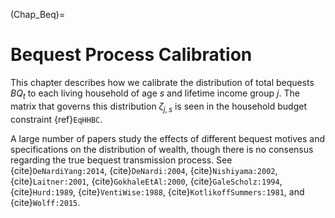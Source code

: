 (Chap_Beq)=
# Bequest Process Calibration

This chapter describes how we calibrate the distribution of total bequests $BQ_t$ to each living household of age $s$ and lifetime income group $j$. The matrix that governs this distribution $\zeta_{j,s}$ is seen in the household budget constraint {ref}`EqHHBC`.

A large number of papers study the effects of different bequest motives and specifications on the distribution of wealth, though there is no consensus regarding the true bequest transmission process.  See {cite}`DeNardiYang:2014`, {cite}`DeNardi:2004`, {cite}`Nishiyama:2002`, {cite}`Laitner:2001`, {cite}`GokhaleEtAl:2000`, {cite}`GaleScholz:1994`, {cite}`Hurd:1989`, {cite}`VentiWise:1988`, {cite}`KotlikoffSummers:1981`, and {cite}`Wolff:2015`.
